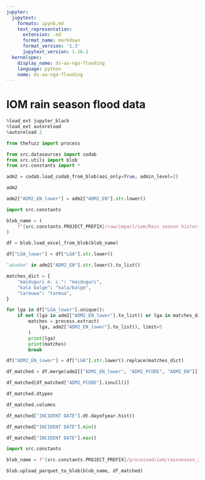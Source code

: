 ```yaml
---
jupyter:
  jupytext:
    formats: ipynb,md
    text_representation:
      extension: .md
      format_name: markdown
      format_version: '1.3'
      jupytext_version: 1.16.1
  kernelspec:
    display_name: ds-aa-nga-flooding
    language: python
    name: ds-aa-nga-flooding
---
```


# IOM rain season flood data

```python
%load_ext jupyter_black
%load_ext autoreload
%autoreload 2
```

```python
from thefuzz import process

from src.datasources import codab
from src.utils import blob
from src.constants import *
```

```python
adm2 = codab.load_codab_from_blob(aoi_only=True, admin_level=2)
```

```python
adm2
```

```python
adm2["ADM2_EN_lower"] = adm2["ADM2_EN"].str.lower()
```

```python
import src.constants

blob_name = (
    f"{src.constants.PROJECT_PREFIX}/raw/impact/iom/Rain season historical data.xlsx"
)
```

```python
df = blob.load_excel_from_blob(blob_name)
```

```python
df["LGA_lower"] = df["LGA"].str.lower()
```

```python
"abadam" in adm2["ADM2_EN"].str.lower().to_list()
```

```python
matches_dict = {
    "maiduguri m. c.": "maiduguri",
    "kala balge": "kala/balge",
    "tarmuwa": "tarmua",
}
```

```python
for lga in df["LGA_lower"].unique():
    if not (lga in adm2["ADM2_EN_lower"].to_list() or lga in matches_dict):
        matches = process.extract(
            lga, adm2["ADM2_EN_lower"].to_list(), limit=5
        )
        print(lga)
        print(matches)
        break
```

```python
df["ADM2_EN_lower"] = df["LGA"].str.lower().replace(matches_dict)
```

```python
df_matched = df.merge(adm2[["ADM2_EN_lower", "ADM2_PCODE", "ADM2_EN"]])
```

```python
df_matched[df_matched["ADM2_PCODE"].isnull()]
```

```python
df_matched.dtypes
```

```python
df_matched.columns
```

```python
df_matched["INCIDENT DATE"].dt.dayofyear.hist()
```

```python
df_matched["INCIDENT DATE"].min()
```

```python
df_matched["INCIDENT DATE"].max()
```

```python
import src.constants

blob_name = f"{src.constants.PROJECT_PREFIX}/processed/iom/rainseason_2021_2024.parquet"
```

```python
blob.upload_parquet_to_blob(blob_name, df_matched)
```
